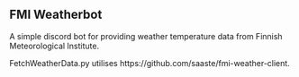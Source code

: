 ## FMI Weatherbot

<p>A simple discord bot for providing weather temperature data from Finnish Meteorological Institute.</p>

<p>FetchWeatherData.py utilises https://github.com/saaste/fmi-weather-client.</p>


